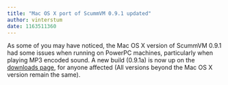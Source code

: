 ```yaml
---
title: "Mac OS X port of ScummVM 0.9.1 updated"
author: vinterstum
date: 1163511360
---
```


As some of you may have noticed, the Mac OS X version of ScummVM 0.9.1 had some issues when running on PowerPC machines, particularly when playing MP3 encoded sound. A new build (0.9.1a) is now up on the [downloads page](/downloads/), for anyone affected (All versions beyond the Mac OS X version remain the same).
